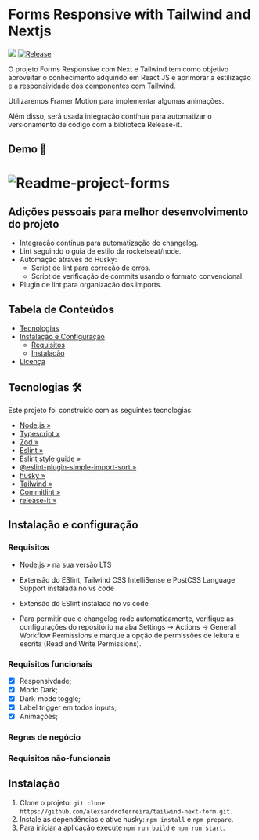 #  Forms Responsive with Tailwind and Nextjs
![](https://github.com/alexsandroferreira/tailwind-next-form/workflows/CHANGELOG%20Generator/badge.svg)
[![Release](https://img.shields.io/github/v/release/alexsandroferreira/tailwind-next-form?color=lgreen)](https://github.com/alexsandroferreira/tailwind-next-form/releases)

O projeto Forms Responsive com Next e Tailwind tem como objetivo aproveitar o conhecimento adquirido em React JS e aprimorar a estilização e a responsividade dos componentes com Tailwind.

Utilizaremos Framer Motion para implementar algumas animações.

Além disso, será usada integração contínua para automatizar o versionamento de código com a biblioteca Release-it.

## Demo 📸

<h1 aling="center">
  <img alt="Readme-project-forms" src="./public/assets/img/app-form.gif">
</h1>

## Adições pessoais para melhor desenvolvimento do projeto

- Integração contínua para automatização do changelog.
- Lint seguindo o guia de estilo da rocketseat/node.
- Automação através do Husky:
    - Script de lint para correção de erros.
    - Script de verificação de commits usando o formato convencional.
- Plugin de lint para organização dos imports.


## Tabela de Conteúdos

- [Tecnologias](#tecnologias)
- [Instalação e Configuração](#instala%C3%A7%C3%A3o-e-configura%C3%A7%C3%A3o)
  - [Requisitos](#requisitos)
  - [Instalação](#instala%C3%A7%C3%A3o)
- [Licença](#licen%C3%A7a)

## Tecnologias 🛠️

Este projeto foi construído com as seguintes tecnologias:

- [Node.js »](https://nodejs.org)
- [Typescript »](https://www.typescriptlang.org)
- [Zod »](https://zod.dev/)
- [Eslint »](https://eslint.org/docs/latest/)
- [Eslint style guide »](https://github.com/Rocketseat/eslint-config-rocketseat)
- [@eslint-plugin-simple-import-sort »](https://github.com/lydell/eslint-plugin-simple-import-sort)
- [husky »](https://typicode.github.io/husky/)
- [Tailwind »](https://tailwindcss.com/)
- [Commitlint »](https://commitlint.js.org/)
- [release-it »](https://github.com/release-it/release-it)

## Instalação e configuração

### Requisitos

- [Node.js »](https://nodejs.org/en/download) na sua versão LTS
- Extensão do ESlint, Tailwind CSS IntelliSense e PostCSS Language Support instalada no vs code

- Extensão do ESlint instalada no vs code

- Para permitir que o changelog rode automaticamente, verifique as configurações do repositório na aba Settings -> Actions -> General Workflow Permissions e marque a opção de permissões de leitura e escrita (Read and Write Permissions).

### Requisitos funcionais

- [x] Responsivdade;
- [x] Modo Dark;
- [x] Dark-mode toggle;
- [x] Label trigger em todos inputs;
- [x] Animações;

### Regras de negócio



### Requisitos não-funcionais


## Instalação

1. Clone o projeto: `git clone https://github.com/alexsandroferreira/tailwind-next-form.git`.
2. Instale as dependências e ative husky: `npm install` e `npm prepare`.
3. Para iniciar a aplicação execute `npm run build` e `npm run start`.
